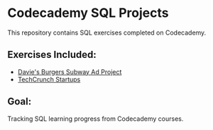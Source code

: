 # Codecademy SQL Projects

This repository contains SQL exercises completed on Codecademy.

## Exercises Included:
- [Davie's Burgers Subway Ad Project](https://gist.github.com/codecademydev/06fb091fbbc01d115414d6f61a54985a)
- [TechCrunch Startups](https://gist.github.com/codecademydev/c5a15ca41ec2011c254015c60353436d)

## Goal:
Tracking SQL learning progress from Codecademy courses.
